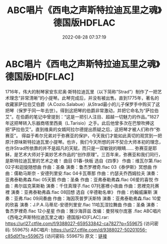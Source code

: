 ﻿---
title: ABC唱片《西电之声斯特拉迪瓦里之魂》德国版HDFLAC
date: 2022-08-28 07:37:19
categories: 古典音乐、新世纪、纯音雅乐
tags: 纯音雅乐
---
# ABC唱片《西电之声斯特拉迪瓦里之魂》德国版HD[FLAC]

1716年，伟大的制琴家安东尼奥·斯特拉迪瓦里（以下简称“Strad”）制作了一把艺术理念“非常清晰”的小提琴。此琴完成后，并没有被出售。直到1775年，著名的收藏家萨拉伯艾伯爵（A.Cozio.Salabue）从Strad最小的儿子保罗手中购买了这把琴（保罗于同一年去世）。得到这把琴的伯爵非常激动，并把它命名为“萨拉伯艾”。在伯爵的笔记中曾提到：“这是一把引人注目、超越一切魅力的作品。”1827年这把琴转入乐器商塔里西奥（L.Tarisio）之手。此后他曾多次在巴黎吹捧这把“萨拉伯艾”。直到维奥的女婿阿拉尔德提出质疑之后，这把琴才被人们称作“弥赛亚”。
得益于希尔兄弟对于弥赛亚的保护，今天我们才能如此真切的观赏到一把原汁原味斯特拉迪瓦里小提琴。也许，我们今天所想的并不契合大师本初的理念，也许Strad所依靠的并不是超凡的天赋，而只是一双敏锐的眼睛......
弥赛亚是耶稣，是艺术大师对于美妙艺术作品的“创作原理”。三百年来，弥赛亚和我们同行，是斯特拉迪瓦里的艺术之魂！
曲目
01春-快板 选自《四季》 作曲：维瓦尔第.flac
02子和迴旋随想曲 作曲：圣桑 演奏：鲁杰罗裡奇.flac
03《泰伊斯》冥想曲 作曲：儒勒马斯奈 -
安德列里安.flac
04卡瓦蒂那 作曲：约瑟夫乔西姆拉夫
演奏：亚弗泰勒弗森.flac
05天鹅 作曲：圣桑 作曲：亚弗泰勒弗森.flac
06爱的喜悦 作曲：弗尔兹克莱斯勒 演奏：千住真理子.flac
07托塞裡小夜曲 作曲：恩裡克托赛裡
演奏：亚弗泰勒弗森.flac
08回想 选自《辛德勒名单》 作曲：约翰威廉斯
演奏：亚弗.flac
09间奏曲 作曲：海因茨普罗沃斯特
演奏：亚弗泰勒弗森.flac
10爱的欣喜 演奏：J.P.A.马蒂尼-安德列里安.flac
11哈瓦涅拉舞曲 作曲：圣桑 演奏：鲁杰罗裡奇.flac
12小星星 作曲：雅沙海菲兹 改编：曼努埃尔庞塞
.flac
ABC唱片《西电之声斯特拉迪瓦里之魂》德国版HD[FLAC].rar:
https://url27.ctfile.com/f/9388027-659533842-ca7827?p=559675
(访问密码: 559675)
ABC唱片: https://url27.ctfile.com/d/9388027-50201056-c85d0f?p=559675
(访问密码: 559675)
原文：[链接](https://blog.sina.com.cn/s/blog_1647c7e7601030z3i.html)